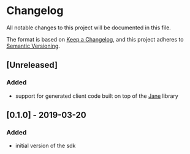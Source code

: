 # Changelog
All notable changes to this project will be documented in this file.

The format is based on [Keep a Changelog](https://keepachangelog.com/en/1.0.0/),
and this project adheres to [Semantic Versioning](https://semver.org/spec/v2.0.0.html).

## [Unreleased]
### Added
- support for generated client code built on top of the [Jane](https://github.com/janephp/janephp) library 

## [0.1.0] - 2019-03-20
### Added
- initial version of the sdk
